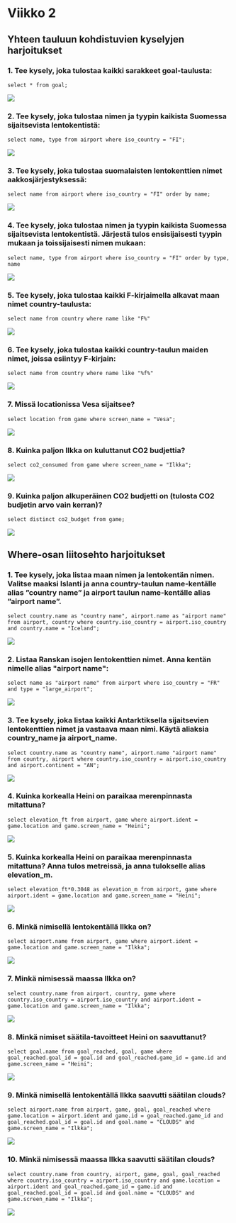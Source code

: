 # Viikko 2

## Yhteen tauluun kohdistuvien kyselyjen harjoitukset

### 1. Tee kysely, joka tulostaa kaikki sarakkeet goal-taulusta:

`select * from goal;`

![](kuvat/viikko2/yksi-taulu/1.png)

### 2. Tee kysely, joka tulostaa nimen ja tyypin kaikista Suomessa sijaitsevista lentokentistä:

`select name, type from airport where iso_country = "FI";`

![](kuvat/viikko2/yksi-taulu/2.png)

### 3. Tee kysely, joka tulostaa suomalaisten lentokenttien nimet aakkosjärjestyksessä:

`select name from airport where iso_country = "FI" order by name;`

![](kuvat/viikko2/yksi-taulu/3.png)

### 4. Tee kysely, joka tulostaa nimen ja tyypin kaikista Suomessa sijaitsevista lentokentistä. Järjestä tulos ensisijaisesti tyypin mukaan ja toissijaisesti nimen mukaan:

`select name, type from airport where iso_country = "FI" order by type, name`

![](kuvat/viikko2/yksi-taulu/4.png)

### 5. Tee kysely, joka tulostaa kaikki F-kirjaimella alkavat maan nimet country-taulusta:

`select name from country where name like "F%"`

![](kuvat/viikko2/yksi-taulu/5.png)

### 6. Tee kysely, joka tulostaa kaikki country-taulun maiden nimet, joissa esiintyy F-kirjain:

`select name from country where name like "%f%"`

![](kuvat/viikko2/yksi-taulu/6.png)

### 7. Missä locationissa Vesa sijaitsee?

`select location from game where screen_name = "Vesa";`

![](kuvat/viikko2/yksi-taulu/7.png)

### 8. Kuinka paljon Ilkka on kuluttanut CO2 budjettia?

`select co2_consumed from game where screen_name = "Ilkka";`

![](kuvat/viikko2/yksi-taulu/8.png)

### 9. Kuinka paljon alkuperäinen CO2 budjetti on (tulosta CO2 budjetin arvo vain kerran)?

`select distinct co2_budget from game;`

![](kuvat/viikko2/yksi-taulu/9.png)

## Where-osan liitosehto harjoitukset

### 1. Tee kysely, joka listaa maan nimen ja lentokentän nimen. Valitse maaksi Islanti ja anna country-taulun name-kentälle alias ”country name” ja airport taulun name-kentälle alias ”airport name”.

`select country.name as "country name", airport.name as "airport name" from airport, country where country.iso_country = airport.iso_country and country.name = "Iceland";`

![](kuvat/viikko2/where/1.png)

### 2. Listaa Ranskan isojen lentokenttien nimet. Anna kentän nimelle alias "airport name":

`select name as "airport name" from airport where iso_country = "FR" and type = "large_airport";`

![](kuvat/viikko2/where/2.png)

### 3. Tee kysely, joka listaa kaikki Antarktiksella sijaitsevien lentokenttien nimet ja vastaava maan nimi. Käytä aliaksia country_name ja airport_name.

`select country.name as "country name", airport.name "airport name" from country, airport where country.iso_country = airport.iso_country and airport.continent = "AN";`

![](kuvat/viikko2/where/3.png)

### 4. Kuinka korkealla Heini on paraikaa merenpinnasta mitattuna?

`select elevation_ft from airport, game where airport.ident = game.location and game.screen_name = "Heini";`

![](kuvat/viikko2/where/4.png)

### 5. Kuinka korkealla Heini on paraikaa merenpinnasta mitattuna? Anna tulos metreissä, ja anna tulokselle alias elevation_m.

`select elevation_ft*0.3048 as elevation_m from airport, game where airport.ident = game.location and game.screen_name = "Heini";`

![](kuvat/viikko2/where/5.png)

### 6. Minkä nimisellä lentokentällä Ilkka on?

`select airport.name from airport, game where airport.ident = game.location and game.screen_name = "Ilkka";`

![](kuvat/viikko2/where/6.png)

### 7. Minkä nimisessä maassa Ilkka on?

`select country.name from airport, country, game where country.iso_country = airport.iso_country and airport.ident = game.location and game.screen_name = "Ilkka";`

![](kuvat/viikko2/where/7.png)

### 8. Minkä nimiset säätila-tavoitteet Heini on saavuttanut?

`select goal.name from goal_reached, goal, game where goal_reached.goal_id = goal.id and goal_reached.game_id = game.id and game.screen_name = "Heini";`

![](kuvat/viikko2/where/8.png)

### 9. Minkä nimisellä lentokentällä Ilkka saavutti säätilan clouds?

`select airport.name from airport, game, goal, goal_reached where game.location = airport.ident and game.id = goal_reached.game_id and goal_reached.goal_id = goal.id and goal.name = "CLOUDS" and game.screen_name = "Ilkka";`

![](kuvat/viikko2/where/9.png)

### 10. Minkä nimisessä maassa Ilkka saavutti säätilan clouds?

`select country.name from country, airport, game, goal, goal_reached where country.iso_country = airport.iso_country and game.location = airport.ident and goal_reached.game_id = game.id and goal_reached.goal_id = goal.id and goal.name = "CLOUDS" and game.screen_name = "Ilkka";`

![](kuvat/viikko2/where/10.png)